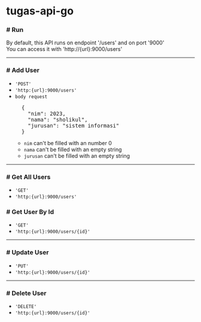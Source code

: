 # tugas-api-go

### # Run
By default, this API runs on endpoint '/users' and on port '9000'<br>
You can access it with 'http://{url}:9000/users'

---
### # Add User
* `'POST'`
* `'http:{url}:9000/users'`
* `body request`
  <pre>
    {
      "nim": 2023,
      "nama": "sholikul", 
      "jurusan": "sistem informasi"
    }
  </pre>
  * `nim` can't be filled with an number 0
  * `nama` can't be filled with an empty string
  * `jurusan` can't be filled with an empty string
    
---
### # Get All Users
* `'GET'`
* `'http:{url}:9000/users'`

### # Get User By Id
* `'GET'`
* `'http:{url}:9000/users/{id}'`

---
### # Update User
* `'PUT'`
* `'http:{url}:9000/users/{id}'`

---
### # Delete User
* `'DELETE'`
* `'http:{url}:9000/users/{id}'`


